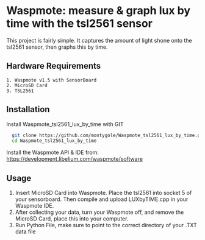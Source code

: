
# Waspmote: measure & graph lux by time with the tsl2561 sensor

This project is fairly simple. It captures the amount of light shone onto the tsl2561 sensor, then graphs this by time.



## Hardware Requirements

    1. Waspmote v1.5 with SensorBoard
    2. MicroSD Card
    3. TSL2561
## Installation

Install Waspmote_tsl2561_lux_by_time with GIT

```bash
  git clone https://github.com/montygole/Waspmote_tsl2561_lux_by_time.git
  cd Waspmote_tsl2561_lux_by_time
```
Install the Waspmote API & IDE from: https://development.libelium.com/waspmote/software

## Usage

1. Insert MicroSD Card into Waspmote. Place the tsl2561 into socket 5 of your sensorboard. Then compile and upload LUXbyTIME.cpp in your Waspmote IDE.
2. After collecting your data, turn your Waspmote off, and remove the MicroSD Card, place this into your computer.
3. Run Python File, make sure to point to the correct directory of your .TXT data file


